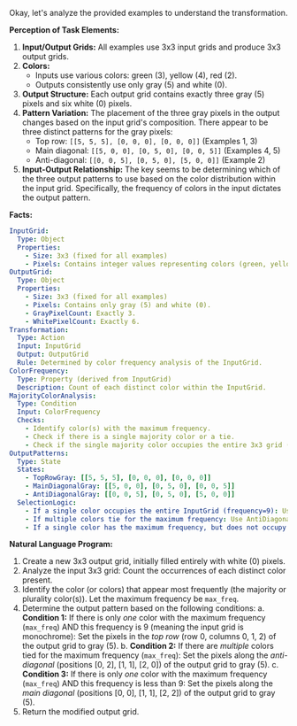 Okay, let's analyze the provided examples to understand the transformation.

**Perception of Task Elements:**

1.  **Input/Output Grids:** All examples use 3x3 input grids and produce 3x3 output grids.
2.  **Colors:**
    *   Inputs use various colors: green (3), yellow (4), red (2).
    *   Outputs consistently use only gray (5) and white (0).
3.  **Output Structure:** Each output grid contains exactly three gray (5) pixels and six white (0) pixels.
4.  **Pattern Variation:** The placement of the three gray pixels in the output changes based on the input grid's composition. There appear to be three distinct patterns for the gray pixels:
    *   Top row: `[[5, 5, 5], [0, 0, 0], [0, 0, 0]]` (Examples 1, 3)
    *   Main diagonal: `[[5, 0, 0], [0, 5, 0], [0, 0, 5]]` (Examples 4, 5)
    *   Anti-diagonal: `[[0, 0, 5], [0, 5, 0], [5, 0, 0]]` (Example 2)
5.  **Input-Output Relationship:** The key seems to be determining which of the three output patterns to use based on the color distribution within the input grid. Specifically, the frequency of colors in the input dictates the output pattern.

**Facts:**


```yaml
InputGrid:
  Type: Object
  Properties:
    - Size: 3x3 (fixed for all examples)
    - Pixels: Contains integer values representing colors (green, yellow, red observed).
OutputGrid:
  Type: Object
  Properties:
    - Size: 3x3 (fixed for all examples)
    - Pixels: Contains only gray (5) and white (0).
    - GrayPixelCount: Exactly 3.
    - WhitePixelCount: Exactly 6.
Transformation:
  Type: Action
  Input: InputGrid
  Output: OutputGrid
  Rule: Determined by color frequency analysis of the InputGrid.
ColorFrequency:
  Type: Property (derived from InputGrid)
  Description: Count of each distinct color within the InputGrid.
MajorityColorAnalysis:
  Type: Condition
  Input: ColorFrequency
  Checks:
    - Identify color(s) with the maximum frequency.
    - Check if there is a single majority color or a tie.
    - Check if the single majority color occupies the entire 3x3 grid (frequency = 9).
OutputPatterns:
  Type: State
  States:
    - TopRowGray: [[5, 5, 5], [0, 0, 0], [0, 0, 0]]
    - MainDiagonalGray: [[5, 0, 0], [0, 5, 0], [0, 0, 5]]
    - AntiDiagonalGray: [[0, 0, 5], [0, 5, 0], [5, 0, 0]]
  SelectionLogic:
    - If a single color occupies the entire InputGrid (frequency=9): Use TopRowGray.
    - If multiple colors tie for the maximum frequency: Use AntiDiagonalGray.
    - If a single color has the maximum frequency, but does not occupy the entire grid (frequency < 9): Use MainDiagonalGray.
```


**Natural Language Program:**

1.  Create a new 3x3 output grid, initially filled entirely with white (0) pixels.
2.  Analyze the input 3x3 grid: Count the occurrences of each distinct color present.
3.  Identify the color (or colors) that appear most frequently (the majority or plurality color(s)). Let the maximum frequency be `max_freq`.
4.  Determine the output pattern based on the following conditions:
    a.  **Condition 1:** If there is only *one* color with the maximum frequency (`max_freq`) AND this frequency is 9 (meaning the input grid is monochrome): Set the pixels in the *top row* (row 0, columns 0, 1, 2) of the output grid to gray (5).
    b.  **Condition 2:** If there are *multiple* colors tied for the maximum frequency (`max_freq`): Set the pixels along the *anti-diagonal* (positions [0, 2], [1, 1], [2, 0]) of the output grid to gray (5).
    c.  **Condition 3:** If there is only *one* color with the maximum frequency (`max_freq`) AND this frequency is less than 9: Set the pixels along the *main diagonal* (positions [0, 0], [1, 1], [2, 2]) of the output grid to gray (5).
5.  Return the modified output grid.